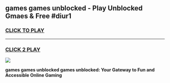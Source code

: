 
## games games unblocked - Play Unblocked Gmaes & Free #diur1
<h3>
<a href="https://news.freeplayer.one?title=games_games_unblocked&ref=24F">CLICK TO PLAY</a></h3>
<hr>

<h3>
<a href="https://news.freeplayer.one?title=games_games_unblocked&ref=24F">CLICK 2 PLAY</a>
  
</h3>

<a href="https://news.freeplayer.one?title=games_games_unblocked&ref=24F/"><img src="https://clearcache.store/games.png"></a>


**games games unblocked games unblocked: Your Gateway to Fun and Accessible Online Gaming**
